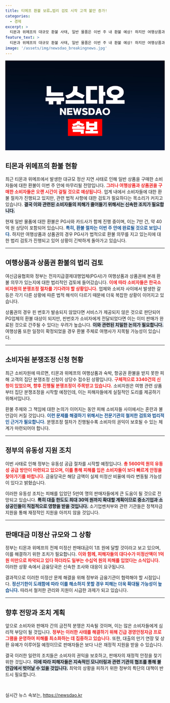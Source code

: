 ```yaml
---
title: 티메프 환불 보류…법리 검토 시작 고객 불안 증가!
categories:
  - 경제
excerpt: >
  티몬과 위메프의 대규모 환불 사태, 일반 물품은 이번 주 내 환불 예상! 하지만 여행상품과 상품권 구매자는 소비자원 분쟁조정 결과를 기다려야 하는 상황. 불확실한 환불 절차에 소비자들의 불안이 커지고 있다.
feature_text: >
  티몬과 위메프의 대규모 환불 사태, 일반 물품은 이번 주 내 환불 예상! 하지만 여행상품과 상품권 구매자는 소비자원 분쟁조정 결과를 기다려야 하는 상황. 불확실한 환불 절차에 소비자들의 불안이 커지고 있다.
image: '/assets/img/newsdao_breakingnews.jpg'
---
```


<p><img src="/assets/img/newsdao_breakingnews.jpg" alt="flaretime 속보" /></p>

<h2 data-ke-size="size26">티몬과 위메프의 환불 현황</h2>

<p data-ke-size="size16">최근 티몬과 위메프에서 발생한 대규모 정산 지연 사태로 인해 일반 상품을 구매한 소비자들에 대한 환불이 이번 주 안에 마무리될 전망입니다. <b><span style="color: #ee2323;">그러나 여행상품과 상품권을 구매한 소비자들은 오랜 시간이 걸릴 것으로 예상됩니다.</span></b> 업계 내에서 소비자들에 대한 환불 절차가 진행되고 있지만, 관련 법적 사항에 대한 검토가 필요하다는 목소리가 커지고 있습니다. <b><span style="background-color: #21538527;">결국 이와 관련된 소비자들의 피해가 줄어들기 위해서는 신속한 조치가 필요합니다.</span></b></p>

<p data-ke-size="size16">현재 일반 물품에 대한 환불은 PG사와 카드사가 함께 진행 중이며, 이는 7만 건, 약 40억 원 상당이 포함되어 있습니다. <b><span style="color: #1a5490;">특히, 환불 절차는 이번 주 안에 완료될 것으로 보입니다.</span></b> 하지만 여행상품과 상품권의 경우 PG사가 법적으로 환불 의무를 지고 있는지에 대한 법리 검토가 진행되고 있어 상황이 긴박하게 돌아가고 있습니다.</p>

<hr>

<h2 data-ke-size="size26">여행상품과 상품권 환불의 법리 검토</h2>

<p data-ke-size="size16">여신금융협회와 정부는 전자지급결제대행업체(PG사)가 여행상품과 상품권에 본래 환불 의무가 있는지에 대한 법리적인 검토에 들어갔습니다. <b><span style="color: #ee2323;">이에 따라 소비자들은 한국소비자원의 분쟁조정 절차를 기다려야 할 상황입니다.</span></b> 업체와 소비자 사이에서 발생한 갈등은 각기 다른 상황에 따른 법적 해석이 다르기 때문에 더욱 복잡한 상황이 이어지고 있습니다.</p>

<p data-ke-size="size16">상품권의 경우 핀 번호가 발송되지 않았다면 서비스가 제공되지 않은 것으로 판단되어 PG업체의 환불 대상이 되지만, 핀번호가 소비자에게 전달되었다면 이는 이미 판매가 완료된 것으로 간주될 수 있다는 우려가 높습니다. <b><span style="background-color: #21538527;">이와 관련된 치밀한 논의가 필요합니다.</span></b> 여행상품 또한 일정이 확정되었을 경우 환불 주체로 여행사가 지목될 가능성이 있습니다.</p>

<hr>

<h2 data-ke-size="size26">소비자원 분쟁조정 신청 현황</h2>

<p data-ke-size="size16">최근 소비자원에 따르면, 티몬과 위메프의 여행상품과 숙박, 항공권 환불을 받지 못한 피해 고객의 집단 분쟁조정 신청이 상당수 접수된 상황입니다. <b><span style="color: #ee2323;">구체적으로 3340건의 신청이 있었으며, 향후 진행될 분쟁조정이 주목받고 있습니다.</span></b> 소비자원은 여행 관련 상품부터 집단 분쟁조정을 시작할 예정인데, 이는 피해자들에게 실질적인 도리를 제공하기 위해서입니다.</p>

<p data-ke-size="size16">환불 주체와 그 책임에 대한 논의가 이어지는 동안 피해 소비자들 사이에서는 혼란과 불안감이 커질 것입니다. <b><span style="color: #1a5490;">이런 문제를 해결하기 위해서는 전문기관의 철저한 검토와 법리적인 근거가 필요합니다.</span></b> 분쟁조정 절차가 진행될수록 소비자의 권익이 보호될 수 있는 체계가 마련되어야 합니다.</p>

<hr>

<h2 data-ke-size="size26">정부의 유동성 지원 조치</h2>

<p data-ke-size="size16">이번 사태로 인해 정부는 유동성 공급 절차를 시작할 예정입니다. <b><span style="color: #ee2323;">총 5600억 원의 유동성 공급 방안이 마련되고 있으며, 이를 통해 피해를 입은 소비자들이 보다 빠르게 안정을 찾아가기를 바랍니다.</span></b> 금융당국은 해당 금액이 실제 미정산 비율에 따라 변동될 가능성이 있다고 밝혔습니다.</p>

<p data-ke-size="size16">이러한 유동성 조치는 피해를 입었던 5만여 명의 판매자들에게 큰 도움이 될 것으로 전망되고 있습니다. <b><span style="background-color: #21538527;">특히 대출 한도도 최대 30억 원까지 확대할 계획이므로 중소기업과 소상공인들이 직접적으로 영향을 받을 것입니다.</span></b> 소기업벤처부와 관련 기관들은 정책자금 지원을 통해 재정적인 지원을 아끼지 않을 것입니다.</p>

<hr>

<h2 data-ke-size="size26">판매대금 미정산 규모와 그 상황</h2>

<p data-ke-size="size16">정부는 티몬과 위메프의 전체 미정산 판매대금이 1조 원에 달할 것이라고 보고 있으며, 이를 해결하기 위한 조치가 필요합니다. <b><span style="color: #ee2323;">이와 함께, 피해자들의 대다수가 미정산액이 1억 원 미만으로 파악되고 있다 하더라도 일부는 수십억 원의 피해를 입었다는 소식입니다.</span></b> 이러한 상황 속에서 금융당국은 신속한 조사와 대응이 요구됩니다.</p>

<p data-ke-size="size16">결과적으로 이러한 미정산 문제 해결을 위해 정부와 금융기관이 협력해야 할 시점입니다. <b><span style="color: #1a5490;">정산기한이 도래함에 따라 이를 해소하지 못할 경우 피해는 더욱 확대될 가능성이 높습니다.</span></b> 따라서 철저한 관리와 지원이 시급한 과제가 되고 있습니다.</p>

<hr>

<h2 data-ke-size="size26">향후 전망과 조치 계획</h2>

<p data-ke-size="size16">앞으로 소비자와 판매자 간의 금전적 분쟁은 지속될 것이며, 이는 많은 소비자들에게 심리적 부담이 될 것입니다. <b><span style="color: #ee2323;">정부는 이러한 사태를 해결하기 위해 긴급 경영안정자금 프로그램을 운영하여 피해를 최소화하는 데 집중하고 있습니다.</span></b> 또한, 대출의 만기 연장 및 상환 유예가 이루어질 예정이므로 판매자들은 보다 나은 재정적 지원을 받을 수 있습니다.</p>

<p data-ke-size="size16">결국 이러한 일련의 조치들은 소비자의 권익을 보호하고, 판매자의 재정적 안정을 찾기 위한 것입니다. <b><span style="background-color: #21538527;">이에 따라 피해자들은 지속적인 모니터링과 관련 기관의 협조를 통해 불안감에서 벗어날 수 있을 것입니다.</span></b> 최악의 상황을 피하기 위한 정부의 특단의 대책이 반드시 필요합니다.</p>

<p data-ke-size="size16">&nbsp;</p>
실시간 뉴스 속보는, <a href="https://newsdao.kr" rel="dofollow">https://newsdao.kr</a>


